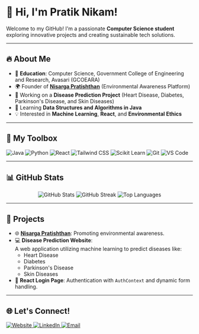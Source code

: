 # 👋 Hi, I'm Pratik Nikam!

Welcome to my GitHub! I'm a passionate **Computer Science student** exploring innovative projects and creating sustainable tech solutions.

---

## 🔥 About Me
- 🏫 **Education**: Computer Science, Government College of Engineering and Research, Avasari (GCOEARA)
- 🌍 Founder of [**Nisarga Pratishthan**](https://nisargapratishthan.com) (Environmental Awareness Platform)
- 🤖 Working on a **Disease Prediction Project** (Heart Disease, Diabetes, Parkinson's Disease, and Skin Diseases)
- 🧠 Learning **Data Structures and Algorithms in Java**
- 💡 Interested in **Machine Learning**, **React**, and **Environmental Ethics**

---

## 🚀 My Toolbox
<p>
  <img src="https://img.shields.io/badge/Java-ED8B00?style=for-the-badge&logo=java&logoColor=white" alt="Java">
  <img src="https://img.shields.io/badge/Python-3776AB?style=for-the-badge&logo=python&logoColor=white" alt="Python">
  <img src="https://img.shields.io/badge/React-61DAFB?style=for-the-badge&logo=react&logoColor=black" alt="React">
  <img src="https://img.shields.io/badge/Tailwind_CSS-38B2AC?style=for-the-badge&logo=tailwind-css&logoColor=white" alt="Tailwind CSS">
  <img src="https://img.shields.io/badge/Scikit--Learn-F7931E?style=for-the-badge&logo=scikit-learn&logoColor=white" alt="Scikit Learn">
  <img src="https://img.shields.io/badge/Git-F05032?style=for-the-badge&logo=git&logoColor=white" alt="Git">
  <img src="https://img.shields.io/badge/VS_Code-0078D4?style=for-the-badge&logo=visual-studio-code&logoColor=white" alt="VS Code">
</p>

---

## 📊 GitHub Stats

<div align="center">
  <img src="https://github-readme-stats.vercel.app/api?username=pratiknikam&show_icons=true&theme=radical" alt="GitHub Stats" />
  <img src="https://github-readme-streak-stats.herokuapp.com?user=pratiknikam&theme=radical" alt="GitHub Streak" />
  <img src="https://github-readme-stats.vercel.app/api/top-langs/?username=pratiknikam&layout=compact&theme=radical" alt="Top Languages" />
</div>

---

## 🌱 Projects
- 🌐 [**Nisarga Pratishthan**](https://nisargapratishthan.com): Promoting environmental awareness.
- 💻 **Disease Prediction Website**:  
   A web application utilizing machine learning to predict diseases like:
   - Heart Disease  
   - Diabetes  
   - Parkinson's Disease  
   - Skin Diseases  
- 🔐 **React Login Page**: Authentication with `AuthContext` and dynamic form handling.

---

## 🌐 Let's Connect!

<p>
  <a href="https://nisargapratishthan.com">
    <img src="https://img.shields.io/badge/Website-Nisarga-blue?style=for-the-badge&logo=Google-Chrome&logoColor=white" alt="Website">
  </a>
  <a href="https://linkedin.com/in/pratiknikam">
    <img src="https://img.shields.io/badge/LinkedIn-Pratik%20Nikam-blue?style=for-the-badge&logo=linkedin&logoColor=white" alt="LinkedIn">
  </a>
  <a href="mailto:pratiknikam@example.com">
    <img src="https://img.shields.io/badge/Email-pratiknikam%40example.com-red?style=for-the-badge&logo=gmail&logoColor=white" alt="Email">
  </a>
</p>
